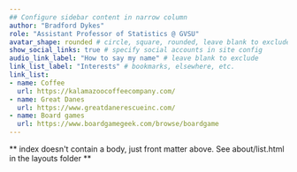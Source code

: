 ```yaml
---
## Configure sidebar content in narrow column
author: "Bradford Dykes"
role: "Assistant Professor of Statistics @ GVSU"
avatar_shape: rounded # circle, square, rounded, leave blank to exclude
show_social_links: true # specify social accounts in site config
audio_link_label: "How to say my name" # leave blank to exclude
link_list_label: "Interests" # bookmarks, elsewhere, etc.
link_list:
- name: Coffee
  url: https://kalamazoocoffeecompany.com/
- name: Great Danes
  url: https://www.greatdanerescueinc.com/
- name: Board games
  url: https://www.boardgamegeek.com/browse/boardgame
---
```


** index doesn't contain a body, just front matter above.
See about/list.html in the layouts folder **